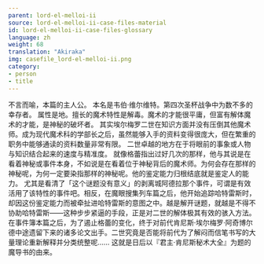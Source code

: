 ```yaml
---
parent: lord-el-melloi-ii
source: lord-el-melloi-ii-case-files-material
id: lord-el-melloi-ii-case-files-glossary
language: zh
weight: 68
translation: "Akiraka"
img: casefile_lord-el-melloi-ii.png
category:
- person
- title
---
```


不言而喻，本篇的主人公。
本名是韦伯·维尔维特。第四次圣杯战争中为数不多的幸存者。
属性是地。擅长的魔术特性是解毒。魔术的才能很平庸，但富有解体魔术的才能，是神秘的破坏者。
其实埃尔梅罗二世在知识方面并没有压倒其他魔术师。成为现代魔术科的学部长之后，虽然能够入手的资料变得很庞大，但在繁重的职务中能够通读的资料数量非常有限。
二世卓越的地方在于将眼前的事象或人物与知识结合起来的速度与精准度。
就像格蕾指出过好几次的那样，他与其说是在看着神秘或事件本身，不如说是在看着位于神秘背后的魔术师。为何会存在那样的神秘呢，为何一定要染指那样的神秘呢。他的鉴定能力归根结底就是鉴定人的能力。
尤其是看清了「这个谜题没有意义」的剥离城阿德拉那个事件，可谓是有效活用了该特性的事件吧。相反，在魔眼搜集列车篇之后，他开始追踪哈特雷斯时，却因这份鉴定能力而被牵扯进哈特雷斯的意图之中。越是解开谜题，就越是不得不协助哈特雷斯——这种步步紧逼的手段，正是对二世的解体极其有效的骇入方法。
在事件簿本篇之后，为了遏止格蕾的变化，终于对前代肯尼斯·埃尔梅罗·阿奇博尔德中途遗留下来的诸多论文出手。二世究竟是否能将前代为了解闷而信笔书写的大量理论重新解释并分类统整呢……
这就是日后以『君主·肯尼斯秘术大全』为题的魔导书的由来。
